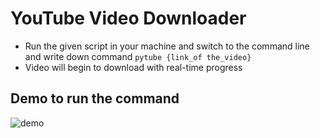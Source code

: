 # YouTube Video Downloader
- Run the given script in your machine and switch to the command line and write down command ``` pytube {link_of the_video} ```
- Video will begin to download with real-time progress

## Demo to run the command
![demo](https://user-images.githubusercontent.com/54584388/221080310-82737821-237d-4a03-95a6-24a4b60cff79.png)
